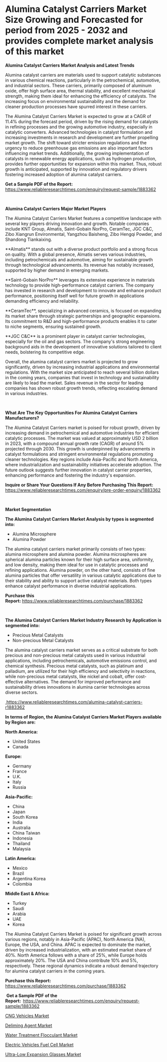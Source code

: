 <p><h1>Alumina Catalyst Carriers Market Size Growing and Forecasted for period from 2025 - 2032 and provides complete market analysis of this market</h1></p><p><strong>Alumina Catalyst Carriers Market Analysis and Latest Trends</strong></p>
<p><p>Alumina catalyst carriers are materials used to support catalytic substances in various chemical reactions, particularly in the petrochemical, automotive, and industrial sectors. These carriers, primarily composed of aluminum oxide, offer high surface area, thermal stability, and excellent mechanical strength, making them ideal for enhancing the efficiency of catalysts. The increasing focus on environmental sustainability and the demand for cleaner production processes have spurred interest in these carriers.</p><p>The Alumina Catalyst Carriers Market is expected to grow at a CAGR of 11.4% during the forecast period, driven by the rising demand for catalysts in refining processes and the growing automotive industry, especially in catalytic converters. Advanced technologies in catalyst formulation and increasing investments in research and development are further propelling market growth. The shift toward stricter emission regulations and the urgency to reduce greenhouse gas emissions are also important factors influencing market trends. Additionally, the growing implementation of catalysts in renewable energy applications, such as hydrogen production, provides further opportunities for expansion within this market. Thus, robust growth is anticipated, supported by innovation and regulatory drivers fostering increased adoption of alumina catalyst carriers.</p></p>
<p><strong>Get a Sample PDF of the Report:&nbsp;</strong> <a href="https://www.reliableresearchtimes.com/enquiry/request-sample/1883362?utm_campaign=2240&utm_medium=2&utm_source=Github&utm_content=ia&utm_term=04022025&utm_id=alumina-catalyst-carriers">https://www.reliableresearchtimes.com/enquiry/request-sample/1883362</a></p>
<p>&nbsp;</p>
<p><strong>Alumina Catalyst Carriers Major Market Players</strong></p>
<p><p>The Alumina Catalyst Carriers Market features a competitive landscape with several key players driving innovation and growth. Notable companies include KNT Group, Almatis, Saint-Gobain NorPro, CeramTec, JGC C&C, Zibo Xiangrun Environmental, Yangzhou Baisheng, Zibo Hengqi Powder, and Shandong Tiankaixing.</p><p>**Almatis** stands out with a diverse product portfolio and a strong focus on quality. With a global presence, Almatis serves various industries, including petrochemicals and automotive, aiming for sustainable growth through technological advancements. Its revenue has notably increased, supported by higher demand in emerging markets.</p><p>**Saint-Gobain NorPro** leverages its extensive experience in materials technology to provide high-performance catalyst carriers. The company has invested in research and development to innovate and enhance product performance, positioning itself well for future growth in applications demanding efficiency and reliability.</p><p>**CeramTec**, specializing in advanced ceramics, is focused on expanding its market share through strategic partnerships and geographic expansions. Its commitment to R&D and high-performance products enables it to cater to niche segments, ensuring sustained growth.</p><p>**JGC C&C** is a prominent player in catalyst carrier technologies, especially for the oil and gas sectors. The company's strong engineering background aids in the development of innovative solutions tailored to client needs, bolstering its competitive edge.</p><p>Overall, the alumina catalyst carriers market is projected to grow significantly, driven by increasing industrial applications and environmental regulations. With the market size anticipated to reach several billion dollars in the coming years, companies that invest in technology and sustainability are likely to lead the market. Sales revenue in the sector for leading companies has shown robust growth trends, reflecting escalating demand in various industries.</p></p>
<p>&nbsp;</p>
<p><strong>What Are The Key Opportunities For Alumina Catalyst Carriers Manufacturers?</strong></p>
<p><p>The Alumina Catalyst Carriers market is poised for robust growth, driven by increasing demand in petrochemical and automotive industries for efficient catalytic processes. The market was valued at approximately USD 2 billion in 2023, with a compound annual growth rate (CAGR) of around 5% projected through 2030. This growth is underpinned by advancements in catalyst formulations and stringent environmental regulations promoting cleaner technologies. Key regions include Asia-Pacific and North America, where industrialization and sustainability initiatives accelerate adoption. The future outlook suggests further innovation in catalyst carrier properties, enhancing performance and fostering the industry's expansion.</p></p>
<p><strong>Inquire or Share Your Questions If Any Before Purchasing This Report:</strong> <a href="https://www.reliableresearchtimes.com/enquiry/pre-order-enquiry/1883362?utm_campaign=2240&utm_medium=2&utm_source=Github&utm_content=ia&utm_term=04022025&utm_id=alumina-catalyst-carriers">https://www.reliableresearchtimes.com/enquiry/pre-order-enquiry/1883362</a></p>
<p>&nbsp;</p>
<p><strong>Market Segmentation</strong></p>
<p><strong>The Alumina Catalyst Carriers Market Analysis by types is segmented into:</strong></p>
<p><ul><li>Alumina Microsphere</li><li>Alumina Powder</li></ul></p>
<p><p>The alumina catalyst carriers market primarily consists of two types: alumina microsphere and alumina powder. Alumina microspheres are spherical alumina particles known for their high surface area, uniformity, and low density, making them ideal for use in catalytic processes and refining applications. Alumina powder, on the other hand, consists of fine alumina particles that offer versatility in various catalytic applications due to their stability and ability to support active catalyst materials. Both types enhance catalyst performance in diverse industrial applications.</p></p>
<p><strong>Purchase this Report:&nbsp;</strong><a href="https://www.reliableresearchtimes.com/purchase/1883362?utm_campaign=2240&utm_medium=2&utm_source=Github&utm_content=ia&utm_term=04022025&utm_id=alumina-catalyst-carriers">https://www.reliableresearchtimes.com/purchase/1883362</a></p>
<p>&nbsp;</p>
<p><strong>The Alumina Catalyst Carriers Market Industry Research by Application is segmented into:</strong></p>
<p><ul><li>Precious Metal Catalysts</li><li>Non-precious Metal Catalysts</li></ul></p>
<p><p>The alumina catalyst carriers market serves as a critical substrate for both precious and non-precious metal catalysts used in various industrial applications, including petrochemicals, automotive emissions control, and chemical synthesis. Precious metal catalysts, such as platinum and palladium, are utilized for their high efficiency and selectivity in reactions, while non-precious metal catalysts, like nickel and cobalt, offer cost-effective alternatives. The demand for improved performance and sustainability drives innovations in alumina carrier technologies across diverse sectors.</p></p>
<p><a href="https://www.reliableresearchtimes.com/alumina-catalyst-carriers-r1883362?utm_campaign=2240&utm_medium=2&utm_source=Github&utm_content=ia&utm_term=04022025&utm_id=alumina-catalyst-carriers">&nbsp;https://www.reliableresearchtimes.com/alumina-catalyst-carriers-r1883362</a></p>
<p><strong>In terms of Region, the Alumina Catalyst Carriers Market Players available by Region are:</strong></p>
<p>
    <p> <strong> North America: </strong>
        <ul>
            <li>United States</li>
            <li>Canada</li>
        </ul>
        </p> 
    <p> <strong> Europe: </strong>
        <ul>
            <li>Germany</li>
            <li>France</li>
            <li>U.K.</li>
            <li>Italy</li>
            <li>Russia</li>
        </ul>
        </p> 
    <p> <strong> Asia-Pacific: </strong>
        <ul>
            <li>China</li>
            <li>Japan</li>
            <li>South Korea</li>
            <li>India</li>
            <li>Australia</li>
            <li>China Taiwan</li>
            <li>Indonesia</li>
            <li>Thailand</li>
            <li>Malaysia</li>
        </ul>
        </p> 
    <p> <strong> Latin America: </strong>
        <ul>
            <li>Mexico</li>
            <li>Brazil</li>
            <li>Argentina Korea</li>
            <li>Colombia</li>
        </ul>
        </p> 
    <p> <strong> Middle East & Africa: </strong>
        <ul>
            <li>Turkey</li>
            <li>Saudi</li>
            <li>Arabia</li>
            <li>UAE</li>
            <li>Korea</li>
        </ul>
    </p>
    </p>
<p><p>The Alumina Catalyst Carriers Market is poised for significant growth across various regions, notably in Asia-Pacific (APAC), North America (NA), Europe, the USA, and China. APAC is expected to dominate the market, driven by increased industrialization, with an estimated market share of 40%. North America follows with a share of 25%, while Europe holds approximately 20%. The USA and China contribute 10% and 5%, respectively. These regional dynamics indicate a robust demand trajectory for alumina catalyst carriers in the coming years.</p></p>
<p><strong>Purchase this Report: </strong><a href="https://www.reliableresearchtimes.com/purchase/1883362?utm_campaign=2240&utm_medium=2&utm_source=Github&utm_content=ia&utm_term=04022025&utm_id=alumina-catalyst-carriers">https://www.reliableresearchtimes.com/purchase/1883362</a></p>
<p>&nbsp;<strong>Get a Sample PDF of the Report:&nbsp;&nbsp;</strong><a href="https://www.reliableresearchtimes.com/enquiry/request-sample/1883362?utm_campaign=2240&utm_medium=2&utm_source=Github&utm_content=ia&utm_term=04022025&utm_id=alumina-catalyst-carriers">https://www.reliableresearchtimes.com/enquiry/request-sample/1883362</a></p>
<p><strong></strong></p>
<p><p><a href="https://www.linkedin.com/pulse/revenue-analysis-cng-vehicles-market-projected-56-cagr-2025-8kaie?utm_campaign=2240&utm_medium=2&utm_source=Github&utm_content=ia&utm_term=04022025&utm_id=alumina-catalyst-carriers">CNG Vehicles Market</a></p><p><a href="https://www.linkedin.com/pulse/emerging-technologies-reshaping-deliming-agent-market-impact-y3p1c?utm_campaign=2240&utm_medium=2&utm_source=Github&utm_content=ia&utm_term=04022025&utm_id=alumina-catalyst-carriers">Deliming Agent Market</a></p><p><a href="https://www.linkedin.com/pulse/unveiling-future-water-treatment-flocculant-market-analysis-3wvic?utm_campaign=2240&utm_medium=2&utm_source=Github&utm_content=ia&utm_term=04022025&utm_id=alumina-catalyst-carriers">Water Treatment Flocculant Market</a></p><p><a href="https://www.linkedin.com/pulse/electric-vehicles-fuel-cell-marketanticipated-grow-predicted-pjlge?utm_campaign=2240&utm_medium=2&utm_source=Github&utm_content=ia&utm_term=04022025&utm_id=alumina-catalyst-carriers">Electric Vehicles Fuel Cell Market</a></p><p><a href="https://github.com/stillsfloria19981/Market-Research-Report-List-1/blob/main/ultra-low-expansion-glasses-market.md?utm_campaign=2240&utm_medium=2&utm_source=Github&utm_content=ia&utm_term=04022025&utm_id=alumina-catalyst-carriers">Ultra-Low Expansion Glasses Market</a></p></p>